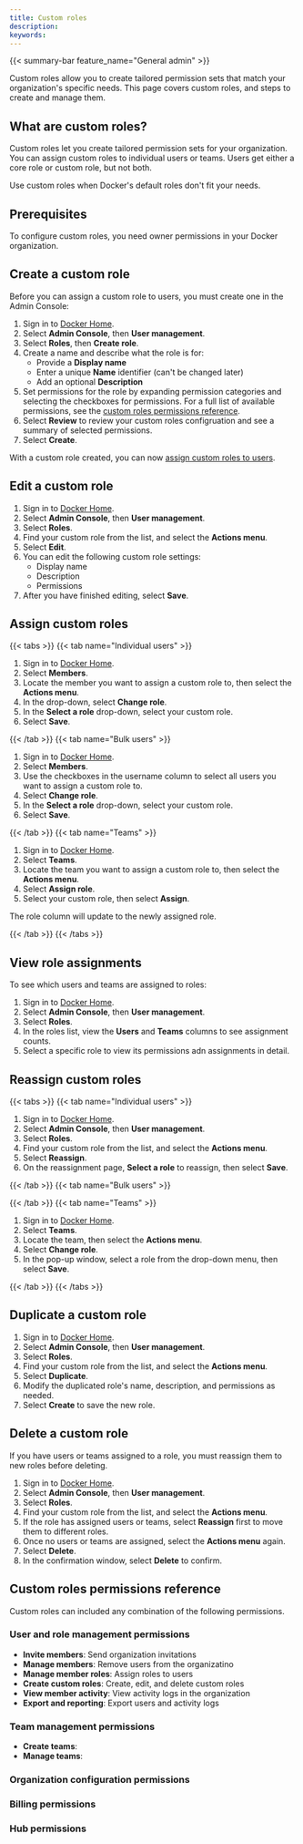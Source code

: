 ```yaml
---
title: Custom roles
description:
keywords:
---
```


{{< summary-bar feature_name="General admin" >}}

Custom roles allow you to create tailored permission sets that match your
organization's specific needs. This page covers custom roles, and steps
to create and manage them.

## What are custom roles?

Custom roles let you create tailored permission sets for your organization. You
can assign custom roles to individual users or teams.
Users get either a core role or custom role, but not both.

Use custom roles when Docker's default roles don't fit your needs.

## Prerequisites

To configure custom roles, you need owner permissions in your Docker
organization.

## Create a custom role

Before you can assign a custom role to users, you must create one in the
Admin Console:

1. Sign in to [Docker Home](https://app.docker.com).
1. Select **Admin Console**, then **User management**.
1. Select **Roles**, then **Create role**.
1. Create a name and describe what the role is for:
    - Provide a **Display name**
    - Enter a unique **Name** identifier (can't be changed later)
    - Add an optional **Description**
1. Set permissions for the role by expanding permission categories and selecting
the checkboxes for permissions. For a full list of available permissions, see
the [custom roles permissions reference](#custom-roles-permissions-reference).
1. Select **Review** to review your custom roles configruation and see a summary
of selected permissions.
1. Select **Create**.

With a custom role created, you can now [assign custom roles to users](#assign-custom-roles).

## Edit a custom role

1. Sign in to [Docker Home](https://app.docker.com).
1. Select **Admin Console**, then **User management**.
1. Select **Roles**.
1. Find your custom role from the list, and select the **Actions menu**.
1. Select **Edit**.
1. You can edit the following custom role settings:
    - Display name
    - Description
    - Permissions
1. After you have finished editing, select **Save**.

## Assign custom roles

{{< tabs >}}
{{< tab name="Individual users" >}}

1. Sign in to [Docker Home](https://app.docker.com).
1. Select **Members**.
1. Locate the member you want to assign a custom role to, then select the
**Actions menu**.
1. In the drop-down, select **Change role**.
1. In the **Select a role** drop-down, select your custom role.
1. Select **Save**.

{{< /tab >}}
{{< tab name="Bulk users" >}}

1. Sign in to [Docker Home](https://app.docker.com).
1. Select **Members**.
1. Use the checkboxes in the username column to select all users you want
to assign a custom role to.
1. Select **Change role**.
1. In the **Select a role** drop-down, select your custom role.
1. Select **Save**.

{{< /tab >}}
{{< tab name="Teams" >}}

1. Sign in to [Docker Home](https://app.docker.com).
1. Select **Teams**.
1. Locate the team you want to assign a custom role to, then select
the **Actions menu**.
1. Select **Assign role**.
1. Select your custom role, then select **Assign**.

The role column will update to the newly assigned role.

{{< /tab >}}
{{< /tabs >}}

## View role assignments

To see which users and teams are assigned to roles:

1. Sign in to [Docker Home](https://app.docker.com).
1. Select **Admin Console**, then **User management**.
1. Select **Roles**.
1. In the roles list, view the **Users** and **Teams** columns to see
assignment counts.
1. Select a specific role to view its permissions adn assignments in detail.

## Reassign custom roles

{{< tabs >}}
{{< tab name="Individual users" >}}

1. Sign in to [Docker Home](https://app.docker.com).
1. Select **Admin Console**, then **User management**.
1. Select **Roles**.
1. Find your custom role from the list, and select the **Actions menu**.
1. Select **Reassign**.
1. On the reassignment page, **Select a role** to reassign, then select **Save**.

{{< /tab >}}
{{< tab name="Bulk users" >}}


{{< /tab >}}
{{< tab name="Teams" >}}

1. Sign in to [Docker Home](https://app.docker.com).
1. Select **Teams**.
1. Locate the team, then select the **Actions menu**.
1. Select **Change role**.
1. In the pop-up window, select a role from the drop-down menu, then
select **Save**.

{{< /tab >}}
{{< /tabs >}}

## Duplicate a custom role

1. Sign in to [Docker Home](https://app.docker.com).
1. Select **Admin Console**, then **User management**.
1. Select **Roles**.
1. Find your custom role from the list, and select the **Actions menu**.
1. Select **Duplicate**.
1. Modify the duplicated role's name, description, and permissions as needed.
1. Select **Create** to save the new role.

## Delete a custom role

If you have users or teams assigned to a role, you must reassign them to new roles before deleting.

1. Sign in to [Docker Home](https://app.docker.com).
1. Select **Admin Console**, then **User management**.
1. Select **Roles**.
1. Find your custom role from the list, and select the **Actions menu**.
1. If the role has assigned users or teams, select **Reassign** first to move
them to different roles.
1. Once no users or teams are assigned, select the **Actions menu** again.
1. Select **Delete**.
1. In the confirmation window, select **Delete** to confirm.

## Custom roles permissions reference

Custom roles can included any combination of the following permissions.

### User and role management permissions

- **Invite members**: Send organization invitations
- **Manage members**: Remove users from the organizatino
- **Manage member roles**: Assign roles to users
- **Create custom roles**: Create, edit, and delete custom roles
- **View member activity**: View activity logs in the organization
- **Export and reporting**: Export users and activity logs

### Team management permissions

- **Create teams**:
- **Manage teams**:

### Organization configuration permissions

### Billing permissions

### Hub permissions